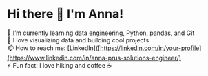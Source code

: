 # Hi there 👋 I'm Anna!

🔭 I’m currently learning data engineering, Python, pandas, and Git  
🌱 I love visualizing data and building cool projects  
📫 How to reach me: [LinkedIn]([https://linkedin.com/in/your-profile](https://www.linkedin.com/in/anna-prus-solutions-engineer/)  
⚡ Fun fact: I love hiking and coffee ☕
